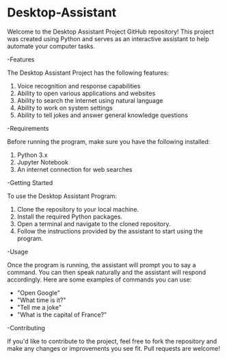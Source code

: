# Desktop-Assistant

Welcome to the Desktop Assistant Project GitHub repository! This project was created using Python and serves as an interactive assistant to help automate your computer tasks.

-Features

The Desktop Assistant Project has the following features:

1) Voice recognition and response capabilities
2) Ability to open various applications and websites
3) Ability to search the internet using natural language
4) Ability to work on system settings
5) Ability to tell jokes and answer general knowledge questions


-Requirements

Before running the program, make sure you have the following installed:

1) Python 3.x
2) Jupyter Notebook
3) An internet connection for web searches


-Getting Started

To use the Desktop Assistant Program:

1) Clone the repository to your local machine.
2) Install the required Python packages.
3) Open a terminal and navigate to the cloned repository.
4) Follow the instructions provided by the assistant to start using the program.


-Usage

Once the program is running, the assistant will prompt you to say a command. You can then speak naturally and the assistant will respond accordingly. Here are some examples of commands you can use:

* "Open Google"
* "What time is it?"
* "Tell me a joke"
* "What is the capital of France?"


-Contributing

If you'd like to contribute to the project, feel free to fork the repository and make any changes or improvements you see fit. Pull requests are welcome!
